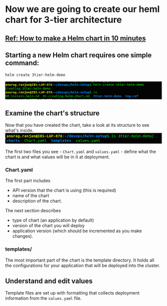 # Now we are going to create our heml chart for 3-tier architecture

## [Ref: How to make a Helm chart in 10 minutes](https://opensource.com/article/20/5/helm-charts)
## Starting a new Helm chart requires one simple command:

```
helm create 3tier-helm-demo
```
![alt text](img-ref/image-5.png)

## Examine the chart's structure
Now that you have created the chart, take a look at its structure to see what's inside. 
![alt text](img-ref/image-6.png)

 The first two files you see - `Chart.yaml` and `values.yaml` - define what the chart is and what values will be in it at deployment.

### Chart.yaml
The first part includes 
- API version that the chart is using (this is required)
- name of the chart
- description of the chart. 

The next section describes
- type of chart (an application by default)
- version of the chart you will deploy
- application version (which should be incremented as you make changes).


### templates/
The most important part of the chart is the template directory. It holds all the configurations for your application that will be deployed into the cluster. 

## Understand and edit values
Template files are set up with formatting that collects deployment information from the `values.yaml` file. 

